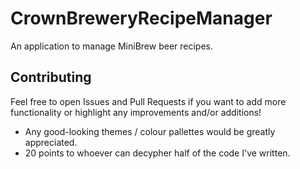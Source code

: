 # CrownBreweryRecipeManager

An application to manage MiniBrew beer recipes.

## Contributing
Feel free to open Issues and Pull Requests if you want to add more functionality or highlight any improvements and/or additions!
- Any good-looking themes / colour pallettes would be greatly appreciated.
- 20 points to whoever can decypher half of the code I've written.
